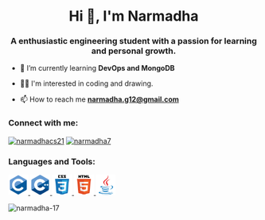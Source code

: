 <h1 align="center">Hi 👋, I'm Narmadha</h1>
<h3 align="center">A enthusiastic engineering student with a passion for learning and personal growth.</h3>


- 🌱 I’m currently learning **DevOps and MongoDB**

- 👨‍💻 I'm interested in coding and drawing.

- 📫 How to reach me **narmadha.g12@gmail.com**

<h3 align="left">Connect with me:</h3>
<p align="left">
<a href="https://www.codechef.com/users/narmadhacs21" target="blank"><img align="center" src="https://cdn.jsdelivr.net/npm/simple-icons@3.1.0/icons/codechef.svg" alt="narmadhacs21" height="30" width="40" /></a>
<a href="https://www.leetcode.com/NARMADHA7" target="blank"><img align="center" src="https://raw.githubusercontent.com/rahuldkjain/github-profile-readme-generator/master/src/images/icons/Social/leet-code.svg" alt="narmadha7" height="30" width="40" /></a>
</p>

<h3 align="left">Languages and Tools:</h3>
<p align="left"> <a href="https://www.cprogramming.com/" target="_blank" rel="noreferrer"> <img src="https://raw.githubusercontent.com/devicons/devicon/master/icons/c/c-original.svg" alt="c" width="40" height="40"/> </a> <a href="https://www.w3schools.com/cpp/" target="_blank" rel="noreferrer"> <img src="https://raw.githubusercontent.com/devicons/devicon/master/icons/cplusplus/cplusplus-original.svg" alt="cplusplus" width="40" height="40"/> </a> <a href="https://www.w3schools.com/css/" target="_blank" rel="noreferrer"> <img src="https://raw.githubusercontent.com/devicons/devicon/master/icons/css3/css3-original-wordmark.svg" alt="css3" width="40" height="40"/> </a> <a href="https://www.w3.org/html/" target="_blank" rel="noreferrer"> <img src="https://raw.githubusercontent.com/devicons/devicon/master/icons/html5/html5-original-wordmark.svg" alt="html5" width="40" height="40"/> </a> <a href="https://www.java.com" target="_blank" rel="noreferrer"> <img src="https://raw.githubusercontent.com/devicons/devicon/master/icons/java/java-original.svg" alt="java" width="40" height="40"/> </a> </p>

<p><img align="center" src="https://github-readme-streak-stats.herokuapp.com/?user=narmadha-17&" alt="narmadha-17" /></p>

